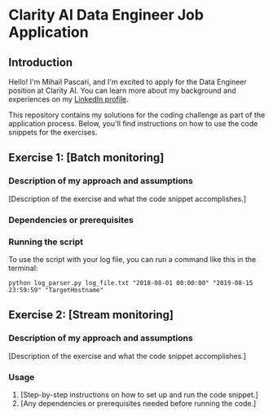 # Clarity AI Data Engineer Job Application

## Introduction
Hello! I'm Mihail Pascari, and I'm excited to apply for the Data Engineer position at Clarity AI. You can learn more about my background and experiences on my [LinkedIn profile](https://www.linkedin.com/in/mpascari/).

This repository contains my solutions for the coding challenge as part of the application process. Below, you'll find instructions on how to use the code snippets for the exercises.



## Exercise 1: [Batch monitoring]

### Description of my approach and assumptions
[Description of the exercise and what the code snippet accomplishes.]

### Dependencies or prerequisites

### Running the script
To use the script with your log file, you can run a command like this in the terminal:
```
python log_parser.py log_file.txt "2018-08-01 00:00:00" "2019-08-15 23:59:59" "TargetHostname"
```



## Exercise 2: [Stream monitoring]

### Description of my approach and assumptions
[Description of the exercise and what the code snippet accomplishes.]

### Usage
1. [Step-by-step instructions on how to set up and run the code snippet.]
2. [Any dependencies or prerequisites needed before running the code.]